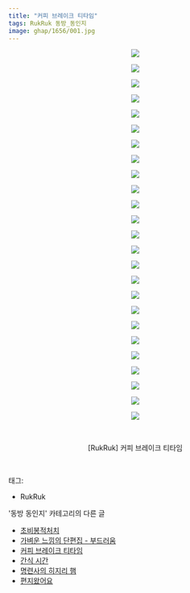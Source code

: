 ```yaml
---
title: "커피 브레이크 티타임"
tags: RukRuk 동방_동인지
image: ghap/1656/001.jpg
---
```

<div class="article">
<p style="text-align: center; clear: none; float: none;"><img src="{{ site.nasurl }}/ghap/1656/001.jpg"/></p>
<p style="text-align: center; clear: none; float: none;"><img src="{{ site.nasurl }}/ghap/1656/002.jpg"/></p>
<p style="text-align: center; clear: none; float: none;"><img src="{{ site.nasurl }}/ghap/1656/003.jpg"/></p>
<p style="text-align: center; clear: none; float: none;"><img src="{{ site.nasurl }}/ghap/1656/004.jpg"/></p>
<p style="text-align: center; clear: none; float: none;"><img src="{{ site.nasurl }}/ghap/1656/005.jpg"/></p>
<p style="text-align: center; clear: none; float: none;"><img src="{{ site.nasurl }}/ghap/1656/006.jpg"/></p>
<p style="text-align: center; clear: none; float: none;"><img src="{{ site.nasurl }}/ghap/1656/007.jpg"/></p>
<p style="text-align: center; clear: none; float: none;"><img src="{{ site.nasurl }}/ghap/1656/008.jpg"/></p>
<p style="text-align: center; clear: none; float: none;"><img src="{{ site.nasurl }}/ghap/1656/009.jpg"/></p>
<p style="text-align: center; clear: none; float: none;"><img src="{{ site.nasurl }}/ghap/1656/010.jpg"/></p>
<p style="text-align: center; clear: none; float: none;"><img src="{{ site.nasurl }}/ghap/1656/011.jpg"/></p>
<p style="text-align: center; clear: none; float: none;"><img src="{{ site.nasurl }}/ghap/1656/012.jpg"/></p>
<p style="text-align: center; clear: none; float: none;"><img src="{{ site.nasurl }}/ghap/1656/013.jpg"/></p>
<p style="text-align: center; clear: none; float: none;"><img src="{{ site.nasurl }}/ghap/1656/014.jpg"/></p>
<p style="text-align: center; clear: none; float: none;"><img src="{{ site.nasurl }}/ghap/1656/015.jpg"/></p>
<p style="text-align: center; clear: none; float: none;"><img src="{{ site.nasurl }}/ghap/1656/016.jpg"/></p>
<p style="text-align: center; clear: none; float: none;"><img src="{{ site.nasurl }}/ghap/1656/017.jpg"/></p>
<p style="text-align: center; clear: none; float: none;"><img src="{{ site.nasurl }}/ghap/1656/018.jpg"/></p>
<p style="text-align: center; clear: none; float: none;"><img src="{{ site.nasurl }}/ghap/1656/019.jpg"/></p>
<p style="text-align: center; clear: none; float: none;"><img src="{{ site.nasurl }}/ghap/1656/020.jpg"/></p>
<p style="text-align: center; clear: none; float: none;"><img src="{{ site.nasurl }}/ghap/1656/021.jpg"/></p>
<p style="text-align: center; clear: none; float: none;"><img src="{{ site.nasurl }}/ghap/1656/022.jpg"/></p>
<p style="text-align: center; clear: none; float: none;"><img src="{{ site.nasurl }}/ghap/1656/023.jpg"/></p>
<p style="text-align: center; clear: none; float: none;"><img src="{{ site.nasurl }}/ghap/1656/024.jpg"/></p>
<p style="text-align: center; clear: none; float: none;"><img src="{{ site.nasurl }}/ghap/1656/025.jpg"/></p>
<p style="text-align: center; clear: none; float: none;"><br/></p>
<p style="text-align: center; clear: none; float: none;">[RukRuk] 커피 브레이크 티타임</p>
<p><br/></p>
</div><div class="tagTrail">
<p>태그: </p>
<ul>
<li>RukRuk</li>
</ul>
</div><div class="another">
<p>'동방 동인지' 카테고리의 다른 글</p>
<ul>
<li><a href="/2016-08-17-ghap_1658">초비봉적처치</a></li>
<li><a href="/2016-08-17-ghap_1657">가벼운 느낌의 단편집 - 부드러움</a></li>
<li><a href="/2016-08-17-ghap_1656">커피 브레이크 티타임</a></li>
<li><a href="/2016-08-17-ghap_1653">간식 시간</a></li>
<li><a href="/2016-08-17-ghap_1652">명련사의 히지리 햄</a></li>
<li><a href="/2016-08-17-ghap_1651">편지왔어요</a></li>
</ul>
</div><div class="cb_module cb_fluid">
<div class="cb_wrt cb_profile">
</div><!-- commentList close -->
</div>
<br/>
<p id="refer"></p>
<br/>
